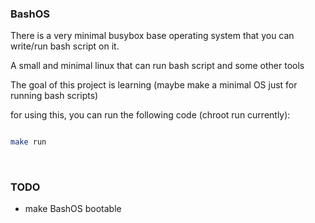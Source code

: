 ### BashOS

There is a very minimal busybox base operating system that you can write/run bash script on it.

A small and minimal linux that can run bash script and some other tools

The goal of this project is learning (maybe make a minimal OS just for running bash scripts)

for using this, you can run the following code (chroot run currently):
```bash

make run


```
<br>

### TODO

- make BashOS bootable
